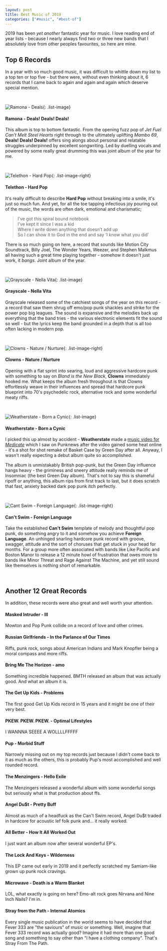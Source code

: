```yaml
---
layout: post
title: Best Music of 2019
categories: ["#music", "#best-of"]
---
```


2019 has been _yet another_ fantastic year for music. I love reading end of year lists - because I nearly always find two or three new bands that I absolutely love from other peoples favourites, so here are mine.

## Top 6 Records
In a year with so much good music, it was difficult to whittle down my list to a top ten or top five - but there were, without even thinking about it, 6 records that I came back to again and again and again which deserve special mention.

<br>

![Ramona - Deals](/images/bestof2019/ramona.png){: .list-image}
#### Ramona - Deals! Deals! Deals!
This album is top to bottom fantastic. From the opening fuzz pop of *Jet Fuel Can't Melt Steel Hearts* right through to the ultimately uplifting *Mambo 69*, **Deals! Deals! Deals!** offers sing alongs about personal and relatable struggles underpinned by excellent songwriting. Led by duelling vocals and powered by some really great drumming this was joint album of the year for me.

<div class="clearfix spacer"></div><br>

![Telethon - Hard Pop](/images/bestof2019/telethon.png){: .list-image-right}
#### Telethon - Hard Pop
It's really difficult to describe **Hard Pop** without breaking into a smile, it's just so much fun. And yet, for all the toe tapping infectious joy pouring out of the music, the words are often dark, emotional and charismatic;

> I’ve got this spiral bound notebook<br>
> I’ve kept it since I was a kid<br>
> Where I write down anything that doesn’t add up<br>
> So I can show it to God in the end and say ‘I know what you did’

There is so much going on here, a record that sounds like Motion City Soundtrack, Billy Joel, The Wonder Years, Weezer, and Stephen Malkmus all having such a great time playing together - somehow it doesn't just work, it _bangs_. Joint album of the year.

<div class="clearfix spacer"></div><br>

![Grayscale - Nella Vita](/images/bestof2019/grayscale.png){: .list-image}
#### Grayscale - Nella Vita
Grayscale released some of the catchiest songs of the year on this record - a record that saw them shrug off emo/pop punk shackles and strike for the power pop big leagues. The sound is expansive and the melodies back up everything that the band tries - the various electronic elements fit the sound so well - but the lyrics keep the band grounded in a depth that is all too often lacking in modern pop.

<div class="clearfix spacer"></div><br>

![Clowns - Nature / Nurture](/images/bestof2019/clowns.png){: .list-image-right}
#### Clowns - Nature / Nurture
Opening with a flat sprint into searing, loud and aggressive hardcore punk with something to say on *Bland is the New Black*, **Clowns** immediately hooked me. What keeps the album fresh throughout is that Clowns effortlessly weave in their influences and spread that hardcore punk blueprint into 70's psychedelic rock, alternative rock and some wonderful meaty riffs.

<div class="clearfix spacer"></div><br>

![Weatherstate - Born a Cynic](/images/bestof2019/weatherstate.png){: .list-image}
#### Weatherstate - Born a Cynic
I picked this up almost by accident - **Weatherstate** made a [music video for *Medicate*](https://www.youtube.com/watch?v=3tnc6SyQj1M) which I saw on Punknews after the video gained some heat online - it's a shot for shot remake of Basket Case by Green Day after all. Anyway, I wasn't really expecting a debut album quite so accomplished.

The album is unmistakably British pop-punk, but the Green Day influence hangs heavy - the griminess and sneery attitude really reminds me of Insomniac (the best Green Day album). That's not to say this is shameful ripoff or anything, this album rips from first track to last, but it does scratch that fast, anxiety backed dark pop punk itch perfectly.

<div class="clearfix spacer"></div><br>

![Cant Swim - Foreign Language](/images/bestof2019/cant-swim.png){: .list-image-right}
#### Can't Swim - Foreign Language
Take the established **Can't Swim** template of melody and thoughtful pop punk, do something angry to it and somehow you achieve **Foreign Language**. An unhinged snarling hardcore punk record with groove, swagger, attitude and the sort of choruses that get stuck in your head for months. For a group more often associated with bands like Like Pacific and Boston Manor to release a 12 minute howl of frustration that owes more to bands like Minor Threat and Rage Against The Machine, and yet still sound like themselves is nothing short of remarkable.

<div class="clearfix spacer"></div><br>

## Another 12 Great Records
In addition, these records were also great and well worth your attention.

#### Masked Intruder - III
Mowton and Pop Punk collide on a record of love and other crimes.

#### Russian Girlfriends - In the Parlance of Our Times
Riffs, punk rock, songs about American Indians and Mark Knopfler being a moral compass and more riffs.

#### Bring Me The Horizon - amo
Something incredible happened. BMTH released an album that was actually good. And what an album it is.

#### The Get Up Kids - Problems
The first good Get Up Kids record in 15 years and it might be one of their very best.

#### PKEW. PKEW. PKEW. - Optimal Lifestyles
I WANNNA SEEEE A WOLLLLFFFFF

#### Pup - Morbid Stuff
Narrowly missing out on my top records just because I didn't come back to it as much as the others, this is probably Pup's most accomplished and well rounded record.

#### The Menzingers - Hello Exile
The Menzingers released a wonderful album with some wonderful songs but seriously what is that production about ffs.

#### Angel Du$t - Pretty Buff
Almost as much of a headfuck as the Can't Swim record, Angel Du$t traded in hardcore for acoustic lef folk punk and... it really worked.

#### All Better - How It All Worked Out
I just want an album now after several wonderful EP's.

#### The Lock And Keys - Wilderness
This EP came out early in 2019 and it perfectly scratched my Samiam-like grown up punk rock cravings.

#### Microwave - Death is a Warm Blanket
LOL, what exactly is going on here? Emo-alt rock goes Nirvana and Nine Inch Nails? I'm in.

#### Stray from the Path - Internal Atomics
Every single music publication in the world seems to have decided that Fever 333 are "the saviours" of music or something. Well, imagine that Fever 333 record was actually good? Imagine it had more than one good song and something to say other than "I have a clothing company". That's Stray From The Path.
